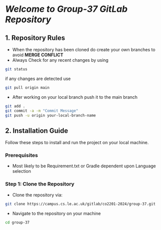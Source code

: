 # *Welcome to Group-37 GitLab Repository*

## 1. Repository Rules
* When the repository has been cloned do create your own branches to avoid **MERGE CONFLICT**
* Always Check for any recent changes by using
```bash
git status
```
if any changes are detected use
```bash
git pull origin main
```

* After working on your local branch push it to the main branch
```bash
git add .
git commit -a -m "Commit Message"
git push -u origin your-local-branch-name
```

## 2. Installation Guide
Follow these steps to install and run the project on your local machine.

### Prerequisites
- Most likely to be Requirement.txt or Gradle dependent upon Language selection

### Step 1: Clone the Repository
* Clone the repository via: 
```bash
git clone https://campus.cs.le.ac.uk/gitlab/co2201-2024/group-37.git
``````
* Navigate to the repository on your machine
```bash
cd group-37
```
